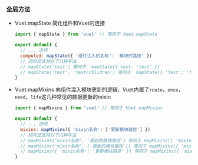 ### 全局方法
- Vuet.mapState 简化组件和Vuet的连接
  ```javascript
  import { mapState } from 'vuet' // 等同于 Vuet.mapState

  export default {
    // ... 选项
    computed: mapState({ '组件注入的名称': '模块的路径' })
    // 同时还支持以下几种写法
    // mapState('test') 等同于  mapState({ test: 'test' })
    // mapState('test', 'test/chlidren') 等同于  mapState({ 'test': 'test/chlidren' })
  }
  ```
- Vuet.mapMixins 向组件混入模块更新的逻辑，Vuet内置了`route`，`once`，`need`，`life`这几种常见的数据更新的mixin
  ```javascript
  import { mapMixins } from 'vuet' // 等同于 Vuet.mapMixins

  export default {
    // ... 选项
    mixins: mapMixins({ 'mixin名称': ['更新模块路径'] })
    // 同时还支持以下几种写法
    // mapMixins('mixin名称', '更新的模块路径') 等同于 mapMixins({ 'mixin名称': ['更新模块路径'] })
    // mapMixins('mixin名称', ['更新的模块路径']) 等同于 mapMixins({ 'mixin名称': ['更新模块路径'] })
    // mapMixins({ 'mixin名称': '更新模块路径' }) 等同于 mapMixins({ 'mixin名称': ['更新模块路径'] })
  }
  ```
